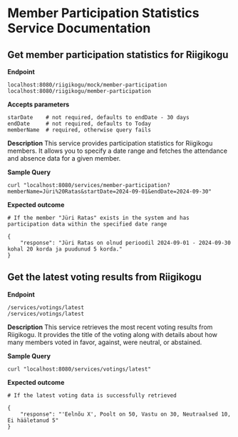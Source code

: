 # Member Participation Statistics Service Documentation

## Get member participation statistics for Riigikogu

**Endpoint**
```
localhost:8080/riigikogu/mock/member-participation
localhost:8080/riigikogu/member-participation
```

**Accepts parameters**
```
starDate    # not required, defaults to endDate - 30 days 
endDate     # not required, defaults to Today
memberName  # required, otherwise query fails
```

**Description**
This service provides participation statistics for Riigikogu members. It allows you to specify a date range and fetches the attendance and absence data for a given member.

**Sample Query**
```
curl "localhost:8080/services/member-participation?memberName=Jüri%20Ratas&startDate=2024-09-01&endDate=2024-09-30"
```

**Expected outcome**
```
# If the member "Jüri Ratas" exists in the system and has participation data within the specified date range

{
    "response": "Jüri Ratas on olnud perioodil 2024-09-01 - 2024-09-30 kohal 20 korda ja puudunud 5 korda."
}
```

## Get the latest voting results from Riigikogu

**Endpoint**
```
/services/votings/latest
/services/votings/latest
```

**Description**
This service retrieves the most recent voting results from Riigikogu. It provides the title of the voting along with details about how many members voted in favor, against, were neutral, or abstained.

**Sample Query**
```
curl "localhost:8080/services/votings/latest"
```

**Expected outcome**
```
# If the latest voting data is successfully retrieved

{
    "response": "'Eelnõu X', Poolt on 50, Vastu on 30, Neutraalsed 10, Ei hääletanud 5"
}
```


